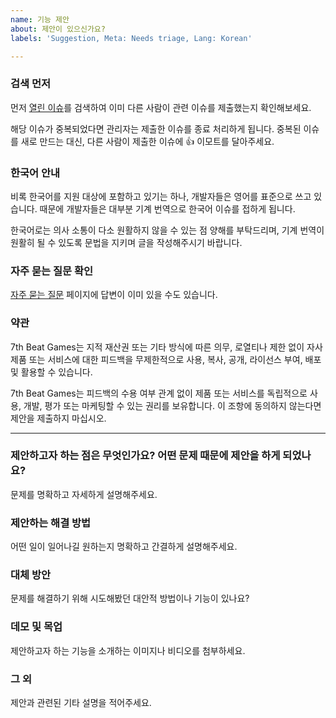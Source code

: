 ```yaml
---
name: 기능 제안
about: 제안이 있으신가요?
labels: 'Suggestion, Meta: Needs triage, Lang: Korean'

---
```


### 검색 먼저

먼저 [열린 이슈](https://github.com/7thbeatgames/adofai/issues?q=is%3Aissue+is%3Aopen)를 검색하여 이미 다른 사람이 관련 이슈를 제출했는지 확인해보세요.

해당 이슈가 중복되었다면 관리자는 제출한 이슈를 종료 처리하게 됩니다. 중복된 이슈를 새로 만드는 대신, 다른 사람이 제출한 이슈에 👍 이모트를 달아주세요.

### 한국어 안내

비록 한국어를 지원 대상에 포함하고 있기는 하나, 개발자들은 영어를 표준으로 쓰고 있습니다. 때문에 개발자들은 대부분 기계 번역으로 한국어 이슈를 접하게 됩니다.

한국어로는 의사 소통이 다소 원활하지 않을 수 있는 점 양해를 부탁드리며, 기계 번역이 원활히 될 수 있도록 문법을 지키며 글을 작성해주시기 바랍니다.

### 자주 묻는 질문 확인

[자주 묻는 질문](https://7thbeat.notion.site/ADOFAI-8dc4ef47b27d465cb90c792a51ccb543) 페이지에 답변이 이미 있을 수도 있습니다.

### 약관

7th Beat Games는 지적 재산권 또는 기타 방식에 따른 의무, 로열티나 제한 없이 자사 제품 또는 서비스에 대한 피드백을 무제한적으로 사용, 복사, 공개, 라이선스 부여, 배포 및 활용할 수 있습니다.

7th Beat Games는 피드백의 수용 여부 관계 없이 제품 또는 서비스를 독립적으로 사용, 개발, 평가 또는 마케팅할 수 있는 권리를 보유합니다. 이 조항에 동의하지 않는다면 제안을 제출하지 마십시오.

---

### 제안하고자 하는 점은 무엇인가요? 어떤 문제 때문에 제안을 하게 되었나요?

문제를 명확하고 자세하게 설명해주세요.

### 제안하는 해결 방법

어떤 일이 일어나길 원하는지 명확하고 간결하게 설명해주세요.

### 대체 방안

문제를 해결하기 위해 시도해봤던 대안적 방법이나 기능이 있나요?

### 데모 및 목업

제안하고자 하는 기능을 소개하는 이미지나 비디오를 첨부하세요.

### 그 외

제안과 관련된 기타 설명을 적어주세요.
